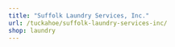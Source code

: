 ```yaml
---
title: "Suffolk Laundry Services, Inc."
url: /tuckahoe/suffolk-laundry-services-inc/
shop: laundry
---
```

